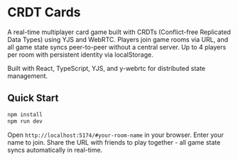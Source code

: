 # CRDT Cards

A real-time multiplayer card game built with CRDTs (Conflict-free Replicated Data Types) using YJS and WebRTC. Players join game rooms via URL, and all game state syncs peer-to-peer without a central server. Up to 4 players per room with persistent identity via localStorage.

Built with React, TypeScript, YJS, and y-webrtc for distributed state management.

## Quick Start

```bash
npm install
npm run dev
```

Open `http://localhost:5174/#your-room-name` in your browser. Enter your name to join. Share the URL with friends to play together - all game state syncs automatically in real-time.
